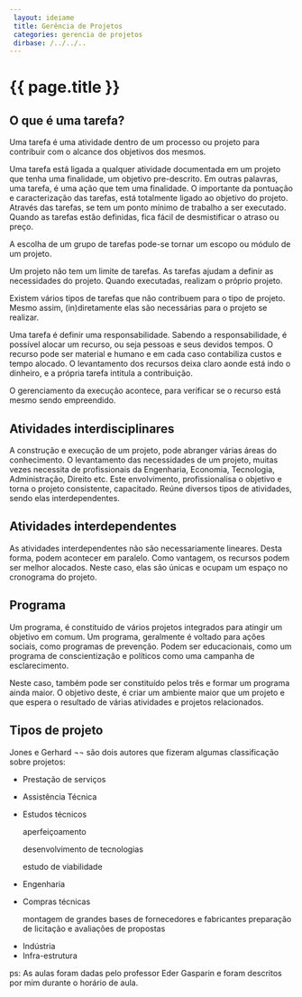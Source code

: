 ```yaml
---
 layout: ideiame
 title: Gerência de Projetos 
 categories: gerencia de projetos
 dirbase: /../../..
---
```


# {{ page.title }}

## O que é uma tarefa?

Uma tarefa é uma atividade dentro de um processo ou projeto para contribuir com o alcance dos objetivos dos mesmos.

Uma tarefa está ligada a qualquer atividade documentada em um projeto que tenha uma finalidade, um objetivo pre-descrito. Em outras palavras, uma tarefa, é uma ação que tem uma finalidade. O importante da pontuação e caracterização das tarefas, está totalmente ligado ao objetivo do projeto. Através das tarefas, se tem um ponto mínimo de trabalho a ser executado. Quando as tarefas estão definidas, fica fácil de desmistificar o atraso ou preço.

A escolha de um grupo de tarefas pode-se tornar um escopo ou módulo de um projeto.

Um projeto não tem um limite de tarefas. As tarefas ajudam a definir as necessidades do projeto. Quando executadas, realizam o próprio projeto. 

Existem vários tipos de tarefas que não contribuem para o tipo de projeto. Mesmo assim, (in)diretamente elas são necessárias para o projeto se realizar.

Uma tarefa é definir uma responsabilidade. Sabendo a responsabilidade, é possível alocar um recurso, ou seja pessoas e seus devidos tempos. O recurso pode ser material e humano e em cada caso contabiliza custos e tempo alocado. O levantamento dos recursos deixa claro aonde está indo o dinheiro, e a própria tarefa intitula a contribuição.

O gerenciamento da execução acontece, para verificar se o recurso está mesmo sendo empreendido.

## Atividades interdisciplinares

A construção e execução de um projeto, pode abranger várias áreas do conhecimento. O levantamento das necessidades de um projeto, muitas vezes necessita de profissionais da Engenharia, Economia, Tecnologia, Administração, Direito etc. Este envolvimento, profissionalisa o objetivo e torna o projeto consistente, capacitado. Reúne diversos tipos de atividades, sendo elas interdependentes.

## Atividades interdependentes

As atividades interdependentes não são necessariamente lineares. Desta forma, podem acontecer em paralelo. Como vantagem, os recursos podem ser melhor alocados. Neste caso, elas são únicas e ocupam um espaço no cronograma do projeto.


## Programa

Um programa, é constituido de vários projetos integrados para atingir um objetivo em comum. Um programa, geralmente é voltado para ações sociais, como programas de prevenção. Podem ser educacionais, como um programa de conscientização e políticos como uma campanha de esclarecimento.

Neste caso, também pode ser constituído pelos três e formar um programa ainda maior. O objetivo deste, é criar um ambiente maior que um projeto e que espera o resultado de várias atividades e projetos relacionados.

## Tipos de projeto

Jones e Gerhard ¬¬ são dois autores que fizeram algumas classificação sobre projetos:

+ Prestação de serviços

+ Assistência Técnica

+ Estudos técnicos 

   aperfeiçoamento 

   desenvolvimento de tecnologias

   estudo de viabilidade

+ Engenharia

+ Compras técnicas

   montagem de grandes bases de fornecedores e fabricantes
   preparação de licitação e avaliações de propostas

* Indústria
* Infra-estrutura

ps: As aulas foram dadas pelo professor Eder Gasparin e foram descritos por mim durante o horário de aula.
